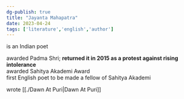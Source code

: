 ```yaml
---  
dg-publish: true  
title: "Jayanta Mahapatra"  
date: 2023-04-24  
tags: ['literature','english','author']  
---  
```

  
is an Indian poet   
  
awarded Padma Shri; **returned it in 2015 as a protest against rising intolerance**  
awarded Sahitya Akademi Award   
first English poet to be made a fellow of Sahitya Akademi   
  
wrote [[./Dawn At Puri|Dawn At Puri]]